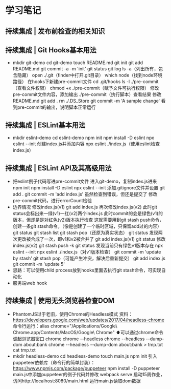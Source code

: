 # 学习笔记

## 持续集成 | 发布前检查的相关知识
## 持续集成 | Git Hooks基本用法
- mkdir git-demo
  cd git-demo
  touch README.md
  git init
  git add README.md
  git commit -a -m 'init'
  git status
  git log
  ls -a（列出所有，包含隐藏）
  open ./.git（finder中打开.git目录）
  which node（找到node环境路径）
  在hooks下新建pre-commit文件
  cd .git/hooks
  ls -l ./pre-commit（查看文件权限）
  chmod +x ./pre-commit（赋予文件可执行权限）
  修改pre-commit文件内容，添加输出
  ./pre-commit（执行脚本）查看结果
  修改README.md
  git add .
  rm ./.DS_Store
  git commit -m 'A sample change'
  看到pre-commit的输出，说明脚本正常运行
## 持续集成 | ESLint基本用法
- mkdir eslint-demo
  cd eslint-demo
  npm init
  npm install -D eslint
  npx eslint --init
  创建index.js并添加内容
  npx eslint ./index.js（使用eslint检查index.js）
## 持续集成 | ESLint API及其高级用法
- 把eslint例子代码写进pre-commit文件
  进入git-demo，复制index.js进来
  npm init
  npm install -D eslint
  npx eslint --init
  添加.gitignore文件并设置
  git add .
  git commit -m 'add index.js'
  虽然检查到错误，但还是提交了
  修改pre-commit代码，进行errorCount检验
- 边界情况
  修改index.js(v1)
  git add index.js
  再次修改index.js(v2)
  此时git status会标出来一绿(v1)一红(v2)两个index.js
  此时commit的会是绿色(v1)的版本，但却是是对红色(v2)版本执行检查
  这就需要用到git stash push命令，创建一条git stash命令。（像是创建了一个临时区域，只保留add过的内容）
  git status
  git stash list
  git stash pop（还原为真实状态）
  git status
  发现两次更改被合成了一次，即v1和v2被合并了
  git add index.js(v1)
  git status
  修改index.js(v2)
  git stash push -k
  git status
  发现当前只有绿色v1版本存在
  npx eslint --init
  npx eslint ./index.js（对v1版本检查）
  git commit -m 'update by stash'
  git stash pop（可能产生冲突，解决后重新提交）
  git add index.js
  git commit -m 'update 5'
- 思路：可以使用child process放到hooks里面去执行git stash命令，可实现自动化
- 服务端web hook
## 持续集成 | 使用无头浏览器检查DOM
- PhantomJS过于老旧，使用Chrome的Headless模式
  资料：https://developers.google.com/web/updates/2017/04/headless-chrome
  命令行运行：alias chrome="/Applications/Google\ Chrome.app/Contents/MacOS/Google\ Chrome"
  ⬆️可以通过chrome命令调起浏览器窗口
  chrome
  chrome --headless
  chrome --headless --dump-dom about:bank
  chrome --headless --dump-dom about:bank > tmp.txt
  cat tmp.txt
- mkdir headless-demo
  cd headless-demo
  touch main.js
  npm init
  引入puppeteer依赖库（命令行的简单封装）：https://www.npmjs.com/package/puppeteer
  npm install -D puppeteer
  main.js中添加puppeteer的例子代码并修改
  webpack serve 启动15周作业，访问http://localhost:8080/main.html
  运行main.js读取dom数据
